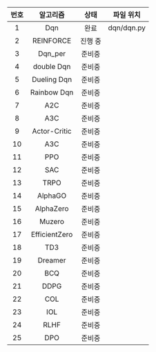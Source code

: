 | 번호 |     알고리즘     |   상태   |   파일 위치  |
|:----:|:--------------:|:--------:|:--------------------:|
|  1   |      Dqn       |   완료    |     dqn/dqn.py     |
|  2   |   REINFORCE    |  진행 중  |          |
|  3   |    Dqn_per     |  준비중   |          |
|  4   |   double Dqn   |  준비중   |          |
|  5   |  Dueling Dqn   |  준비중   |          |
|  6   |  Rainbow Dqn   |  준비중   |          |
|  7   |      A2C       |  준비중   |          |
|  8   |      A3C       |  준비중   |          |
|  9   |  Actor-Critic  |  준비중   |          |
| 10   |      A3C       |  준비중   |          |
| 11   |      PPO       |  준비중   |          |
| 12   |      SAC       |  준비중   |          |
| 13   |     TRPO       |  준비중   |          |
| 14   |    AlphaGO     |  준비중   |          |
| 15   |   AlphaZero    |  준비중   |          |
| 16   |     Muzero     |  준비중   |          |
| 17   |  EfficientZero |  준비중   |          |
| 18   |      TD3       |  준비중   |          |
| 19   |    Dreamer     |  준비중   |          |
| 20   |      BCQ       |  준비중   |          |
| 21   |     DDPG       |  준비중   |          |
| 22   |      COL       |  준비중   |          |
| 23   |      IOL       |  준비중   |          |
| 24   |     RLHF       |  준비중   |          |
| 25   |      DPO       |  준비중   |          |

